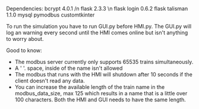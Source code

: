 Dependencies:
bcrypt 4.0.1 /n
flask 2.3.3 \n
flask login 0.6.2
flask talisman 1.1.0
mysql
pymodbus
customtkinter

To run the simulation you have to run GUI.py before HMI.py. The GUI.py will log an warning every second until the HMI comes online but isn't anything to worry about.

Good to know:
* The modbus server currently only supports 65535 trains simultaneously. 
* A ' '. space, inside of the name isn't allowed
* The modbus that runs with the HMI will shutdown after 10 seconds if the client doesn't read any data.
* You can increase the available length of the train name in the modbus_data_size, max 125 which results in a name that is a little over 100 characters. Both the HMI and GUI needs to have the same length.  
